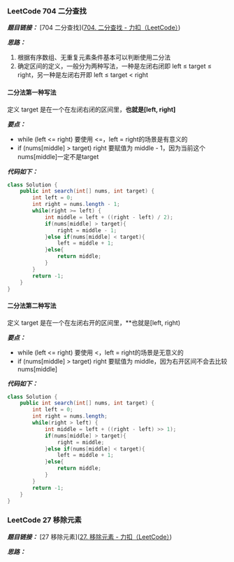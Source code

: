 ### LeetCode 704 二分查找

***题目链接：*** [704 二分查找]([704. 二分查找 - 力扣（LeetCode）](https://leetcode.cn/problems/binary-search/))

***思路：***
1. 根据有序数组、无重复元素条件基本可以判断使用二分法
2. 确定区间的定义，一般分为两种写法，一种是左闭右闭即 left $\leqslant$ target $\leqslant$ right，另一种是左闭右开即 left $\leqslant$ target < right


#### 二分法第一种写法

定义 target 是在一个在左闭右闭的区间里，**也就是[left, right]**

***要点：***
- while (left <= right) 要使用 <=，left = right的场景是有意义的
- if (nums[middle] > target) right 要赋值为 middle - 1，因为当前这个nums[middle]一定不是target

***代码如下：***
```java
class Solution {
    public int search(int[] nums, int target) {
        int left = 0;
        int right = nums.length - 1;
        while(right >= left) {
            int middle = left + ((right - left) / 2);
            if(nums[middle] > target){
                right = middle - 1;
            }else if(nums[middle] < target){
                left = middle + 1;
            }else{
                return middle;
            }
        }
        return -1;
    }
}
```

#### 二分法第二种写法

定义 target 是在一个在左闭右开的区间里，**也就是[left, right)

***要点：***
- while (left <= right) 要使用 <，left = right的场景是无意义的
- if (nums[middle] > target) right 要赋值为 middle，因为右开区间不会去比较nums[middle]

***代码如下：***
```java
class Solution {
    public int search(int[] nums, int target) {
        int left = 0;
        int right = nums.length;
        while(right > left) {
            int middle = left + ((right - left) >> 1);
            if(nums[middle] > target){
                right = middle;
            }else if(nums[middle] < target){
                left = middle + 1;
            }else{
                return middle;
            }
        }
        return -1;
    }
}
```


### LeetCode 27 移除元素

***题目链接：*** [27 移除元素]([27. 移除元素 - 力扣（LeetCode）](https://leetcode.cn/problems/remove-element/))

***思路：***

